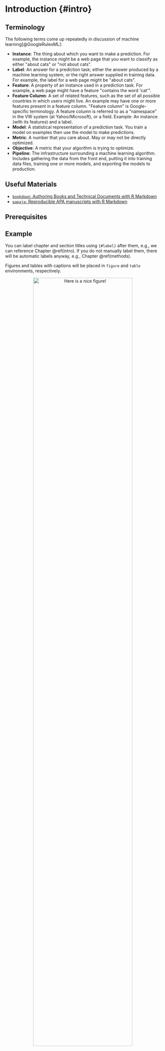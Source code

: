 
# Introduction {#intro}

## Terminology

The following terms come up repeatedly in discussion of machine learning[@GoogleRulesML]:

* **Instance**: The thing about which you want to make a prediction. For
example, the instance might be a web page that you want to classify as either
"about cats" or "not about cats".
* **Label**: An answer for a prediction task; either the answer produced by a
machine learning system, or the right answer supplied in training data. For
example, the label for a web page might be "about cats".
* **Feature**: A property of an instance used in a prediction task. For example,
a web page might have a feature "contains the word 'cat'".
* **Feature Column**: A set of related features, such as the set of all possible
countries in which users might live. An example may have one or more features
present in a feature column. "Feature column" is Google-specific terminology. A
feature column is referred to as a "namespace" in the VW system (at
Yahoo/Microsoft), or a field. Example: An instance (with its features) and a
label.
* **Model**: A statistical representation of a prediction task. You train a
model on examples then use the model to make predictions.
* **Metric**: A number that you care about. May or may not be directly
optimized.
* **Objective**: A metric that your algorithm is trying to optimize.
* **Pipeline**: The infrastructure surrounding a machine learning algorithm.
Includes gathering the data from the front end, putting it into training data
files, training one or more models, and exporting the models to production.

## Useful Materials

- [`bookdown`: Authoring Books and Technical Documents with R Markdown](https://bookdown.org/yihui/bookdown/)
- [`papaja`: Reproducible APA manuscripts with R Markdown](https://crsh.github.io/papaja_man/)

## Prerequisites


## Example

You can label chapter and section titles using `{#label}` after them, e.g., we can reference Chapter \@ref(intro). If you do not manually label them, there will be automatic labels anyway, e.g., Chapter \@ref(methods).

Figures and tables with captions will be placed in `figure` and `table` environments, respectively.

<div class="figure" style="text-align: center">
<img src="201-intro_files/figure-epub3/nice-fig-1.png" alt="Here is a nice figure!" width="80%" />
<p class="caption">(\#fig:nice-fig)Here is a nice figure!</p>
</div>

Reference a figure by its code chunk label with the `fig:` prefix, e.g., see Figure \@ref(fig:nice-fig). Similarly, you can reference tables generated from `knitr::kable()`, e.g., see Table \@ref(tab:nice-tab).


Table: (\#tab:nice-tab)Here is a nice table!

 Sepal.Length   Sepal.Width   Petal.Length   Petal.Width  Species 
-------------  ------------  -------------  ------------  --------
          5.1           3.5            1.4           0.2  setosa  
          4.9           3.0            1.4           0.2  setosa  
          4.7           3.2            1.3           0.2  setosa  
          4.6           3.1            1.5           0.2  setosa  
          5.0           3.6            1.4           0.2  setosa  
          5.4           3.9            1.7           0.4  setosa  
          4.6           3.4            1.4           0.3  setosa  
          5.0           3.4            1.5           0.2  setosa  
          4.4           2.9            1.4           0.2  setosa  
          4.9           3.1            1.5           0.1  setosa  
          5.4           3.7            1.5           0.2  setosa  
          4.8           3.4            1.6           0.2  setosa  
          4.8           3.0            1.4           0.1  setosa  
          4.3           3.0            1.1           0.1  setosa  
          5.8           4.0            1.2           0.2  setosa  
          5.7           4.4            1.5           0.4  setosa  
          5.4           3.9            1.3           0.4  setosa  
          5.1           3.5            1.4           0.3  setosa  
          5.7           3.8            1.7           0.3  setosa  
          5.1           3.8            1.5           0.3  setosa  
